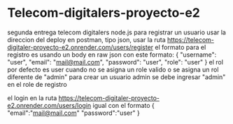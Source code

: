 # Telecom-digitalers-proyecto-e2
 segunda entrega telecom digitalers node.js
para registrar un usuario usar la direccion del deploy
en postman, tipo json, usar la ruta
https://telecom-digitaler-proyecto-e2.onrender.com/users/register
el formato para el registro es usando un body en raw json con este formato:
{
    "username": "user",
    "email": "mail@mail.com",
    "password": "user",
    "role": "user"
}
el rol por defecto es user cuando no se asigna un role valido o se asigna un rol diferente de "admin"
para crear un usuario admin se debe ingresar "admin" en el role de registro

el login en la ruta
https://telecom-digitaler-proyecto-e2.onrender.com/users/login
igual con el formato
{
    "email":"mail@mail.com"
    "password":"user"
}